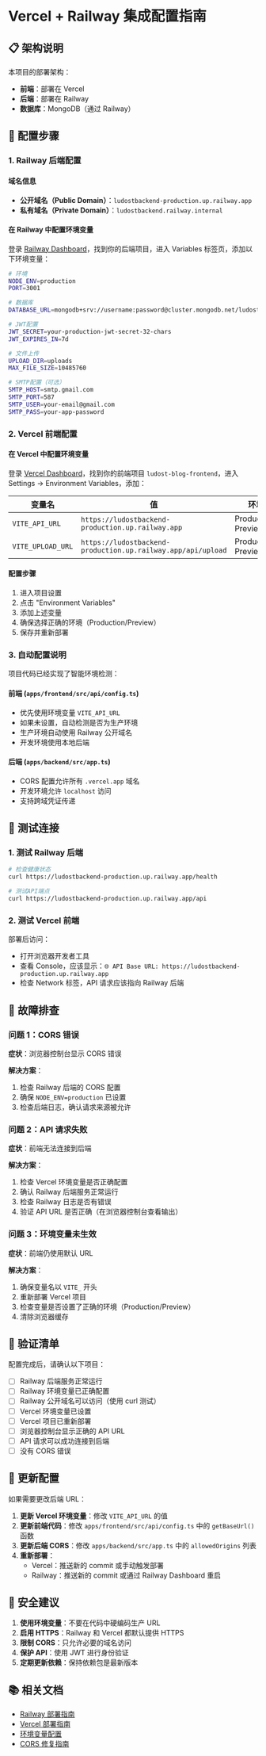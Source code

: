 # Vercel + Railway 集成配置指南

## 📋 架构说明

本项目的部署架构：
- **前端**：部署在 Vercel
- **后端**：部署在 Railway
- **数据库**：MongoDB（通过 Railway）

## 🔧 配置步骤

### 1. Railway 后端配置

#### 域名信息
- **公开域名（Public Domain）**：`ludostbackend-production.up.railway.app`
- **私有域名（Private Domain）**：`ludostbackend.railway.internal`

#### 在 Railway 中配置环境变量

登录 [Railway Dashboard](https://railway.app/dashboard)，找到你的后端项目，进入 Variables 标签页，添加以下环境变量：

```bash
# 环境
NODE_ENV=production
PORT=3001

# 数据库
DATABASE_URL=mongodb+srv://username:password@cluster.mongodb.net/ludost-blog-prod

# JWT配置
JWT_SECRET=your-production-jwt-secret-32-chars
JWT_EXPIRES_IN=7d

# 文件上传
UPLOAD_DIR=uploads
MAX_FILE_SIZE=10485760

# SMTP配置（可选）
SMTP_HOST=smtp.gmail.com
SMTP_PORT=587
SMTP_USER=your-email@gmail.com
SMTP_PASS=your-app-password
```

### 2. Vercel 前端配置

#### 在 Vercel 中配置环境变量

登录 [Vercel Dashboard](https://vercel.com/dashboard)，找到你的前端项目 `ludost-blog-frontend`，进入 Settings → Environment Variables，添加：

| 变量名 | 值 | 环境 |
|--------|-----|------|
| `VITE_API_URL` | `https://ludostbackend-production.up.railway.app` | Production, Preview |
| `VITE_UPLOAD_URL` | `https://ludostbackend-production.up.railway.app/api/upload` | Production, Preview |

#### 配置步骤
1. 进入项目设置
2. 点击 "Environment Variables"
3. 添加上述变量
4. 确保选择正确的环境（Production/Preview）
5. 保存并重新部署

### 3. 自动配置说明

项目代码已经实现了智能环境检测：

#### 前端 (`apps/frontend/src/api/config.ts`)
- 优先使用环境变量 `VITE_API_URL`
- 如果未设置，自动检测是否为生产环境
- 生产环境自动使用 Railway 公开域名
- 开发环境使用本地后端

#### 后端 (`apps/backend/src/app.ts`)
- CORS 配置允许所有 `.vercel.app` 域名
- 开发环境允许 `localhost` 访问
- 支持跨域凭证传递

## 🧪 测试连接

### 1. 测试 Railway 后端
```bash
# 检查健康状态
curl https://ludostbackend-production.up.railway.app/health

# 测试API端点
curl https://ludostbackend-production.up.railway.app/api
```

### 2. 测试 Vercel 前端
部署后访问：
- 打开浏览器开发者工具
- 查看 Console，应该显示：`🌐 API Base URL: https://ludostbackend-production.up.railway.app`
- 检查 Network 标签，API 请求应该指向 Railway 后端

## 🐛 故障排查

### 问题 1：CORS 错误
**症状**：浏览器控制台显示 CORS 错误

**解决方案**：
1. 检查 Railway 后端的 CORS 配置
2. 确保 `NODE_ENV=production` 已设置
3. 检查后端日志，确认请求来源被允许

### 问题 2：API 请求失败
**症状**：前端无法连接到后端

**解决方案**：
1. 检查 Vercel 环境变量是否正确配置
2. 确认 Railway 后端服务正常运行
3. 检查 Railway 日志是否有错误
4. 验证 API URL 是否正确（在浏览器控制台查看输出）

### 问题 3：环境变量未生效
**症状**：前端仍使用默认 URL

**解决方案**：
1. 确保变量名以 `VITE_` 开头
2. 重新部署 Vercel 项目
3. 检查变量是否设置了正确的环境（Production/Preview）
4. 清除浏览器缓存

## 📝 验证清单

配置完成后，请确认以下项目：

- [ ] Railway 后端服务正常运行
- [ ] Railway 环境变量已正确配置
- [ ] Railway 公开域名可以访问（使用 curl 测试）
- [ ] Vercel 环境变量已设置
- [ ] Vercel 项目已重新部署
- [ ] 浏览器控制台显示正确的 API URL
- [ ] API 请求可以成功连接到后端
- [ ] 没有 CORS 错误

## 🔄 更新配置

如果需要更改后端 URL：

1. **更新 Vercel 环境变量**：修改 `VITE_API_URL` 的值
2. **更新前端代码**：修改 `apps/frontend/src/api/config.ts` 中的 `getBaseUrl()` 函数
3. **更新后端 CORS**：修改 `apps/backend/src/app.ts` 中的 `allowedOrigins` 列表
4. **重新部署**：
   - Vercel：推送新的 commit 或手动触发部署
   - Railway：推送新的 commit 或通过 Railway Dashboard 重启

## 🔐 安全建议

1. **使用环境变量**：不要在代码中硬编码生产 URL
2. **启用 HTTPS**：Railway 和 Vercel 都默认提供 HTTPS
3. **限制 CORS**：只允许必要的域名访问
4. **保护 API**：使用 JWT 进行身份验证
5. **定期更新依赖**：保持依赖包是最新版本

## 📚 相关文档

- [Railway 部署指南](./railway-deployment.md)
- [Vercel 部署指南](./vercel-deployment.md)
- [环境变量配置](./vercel-env-config.md)
- [CORS 修复指南](./cors-fix-guide.md)
